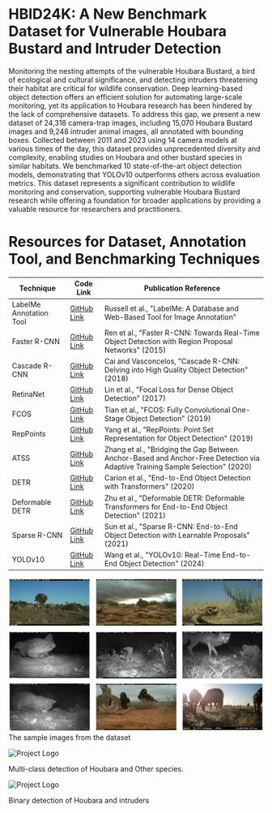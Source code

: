 # HBID24K: A New Benchmark Dataset for Vulnerable Houbara Bustard and Intruder Detection

Monitoring the nesting attempts of the vulnerable Houbara Bustard, a bird of ecological and cultural significance, and detecting intruders
threatening their habitat are critical for wildlife conservation. Deep learning-based object detection offers an efficient solution for
automating large-scale monitoring, yet its application to Houbara research has been hindered by the lack of comprehensive datasets. To
address this gap, we present a new dataset of 24,318 camera-trap images, including 15,070 Houbara Bustard images and 9,248 intruder
animal images, all annotated with bounding boxes. Collected between 2011 and 2023 using 14 camera models at various times of the
day, this dataset provides unprecedented diversity and complexity, enabling studies on Houbara and other bustard species in similar
habitats. We benchmarked 10 state-of-the-art object detection models, demonstrating that YOLOv10 outperforms others across evaluation
metrics. This dataset represents a significant contribution to wildlife monitoring and conservation, supporting vulnerable Houbara Bustard
research while offering a foundation for broader applications by providing a valuable resource for researchers and practitioners.


# Resources for Dataset, Annotation Tool, and Benchmarking Techniques

| **Technique**          | **Code Link**                                                                 | **Publication Reference**                                                                                                      |
|-------------------------|------------------------------------------------------------------------------|------------------------------------------------------------------------------------------------------------------------------|
| LabelMe Annotation Tool | [GitHub Link](https://github.com/wkentaro/labelme)                          | Russell et al., "LabelMe: A Database and Web-Based Tool for Image Annotation"                                                |
| Faster R-CNN            | [GitHub Link](https://github.com/rbgirshick/py-faster-rcnn)                | Ren et al., "Faster R-CNN: Towards Real-Time Object Detection with Region Proposal Networks" (2015)                         |
| Cascade R-CNN           | [GitHub Link](https://github.com/open-mmlab/mmdetection/tree/main/configs/cascade_rcnn) | Cai and Vasconcelos, "Cascade R-CNN: Delving into High Quality Object Detection" (2018)                                     |
| RetinaNet               | [GitHub Link](https://github.com/facebookresearch/detectron2)              | Lin et al., "Focal Loss for Dense Object Detection" (2017)                                                                   |
| FCOS                    | [GitHub Link](https://github.com/tianzhi0549/FCOS)                         | Tian et al., "FCOS: Fully Convolutional One-Stage Object Detection" (2019)                                                  |
| RepPoints               | [GitHub Link](https://github.com/microsoft/RepPoints)                      | Yang et al., "RepPoints: Point Set Representation for Object Detection" (2019)                                              |
| ATSS                    | [GitHub Link](https://github.com/sfzhang15/ATSS)                           | Zhang et al., "Bridging the Gap Between Anchor-Based and Anchor-Free Detection via Adaptive Training Sample Selection" (2020)|
| DETR                    | [GitHub Link](https://github.com/facebookresearch/detr)                    | Carion et al., "End-to-End Object Detection with Transformers" (2020)                                                       |
| Deformable DETR         | [GitHub Link](https://github.com/fundamentalvision/Deformable-DETR)        | Zhu et al., "Deformable DETR: Deformable Transformers for End-to-End Object Detection" (2021)                               |
| Sparse R-CNN            | [GitHub Link](https://github.com/PeizeSun/SparseR-CNN)                     | Sun et al., "Sparse R-CNN: End-to-End Object Detection with Learnable Proposals" (2021)                                     |
| YOLOv10                 | [GitHub Link](https://github.com/THU-MIG/yolov10)                          | Wang et al., "YOLOv10: Real-Time End-to-End Object Detection" (2024)                                                        |



![Project Logo](1.png)
The sample images from the dataset

![Project Logo](grid_image.jpg)

Multi-class detection of Houbara and Other species.

![Project Logo](grid_image2.jpg)

Binary detection of Houbara and intruders
